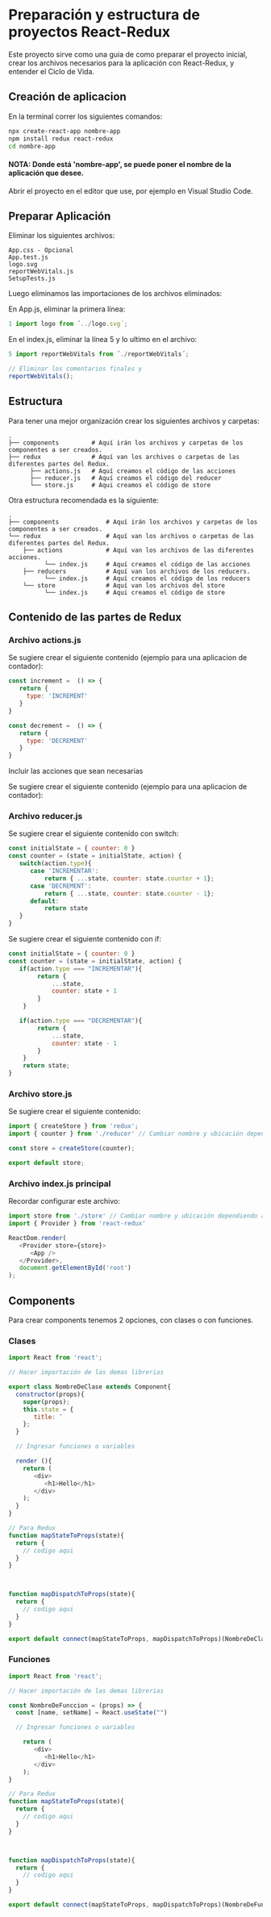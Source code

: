 # Preparación y estructura de proyectos React-Redux
Este proyecto sirve como una guia de como preparar el proyecto inicial, crear los archivos necesarios para la aplicación con React-Redux, y entender el Ciclo de Vida.

## Creación de aplicacion

En la terminal correr los siguientes comandos:

```bash
npx create-react-app nombre-app
npm install redux react-redux
cd nombre-app
```
#### NOTA: Donde está 'nombre-app', se puede poner el nombre de la aplicación que desee.

Abrir el proyecto en el editor que use, por ejemplo en Visual Studio Code.

## Preparar Aplicación
Eliminar los siguientes archivos:
```files
App.css - Opcional
App.test.js
logo.svg
reportWebVitals.js
SetupTests.js
```
Luego eliminamos las importaciones de los archivos eliminados:

En App.js, eliminar la primera línea:

```javascript
1 import logo from ´../logo.svg´;
```

En el index.js, eliminar la línea 5 y lo ultimo en el archivo:

```javascript
5 import reportWebVitals from ´./reportWebVitals´;

// Eliminar los comentarios finales y
reportWebVitals();
```


## Estructura
Para tener una mejor organización crear los siguientes archivos y carpetas:

```files
.
├── components         # Aquí irán los archivos y carpetas de los componentes a ser creados.
├── redux              # Aquí van los archivos o carpetas de las diferentes partes del Redux.
      ├── actions.js   # Aquí creamos el código de las acciones
      ├── reducer.js   # Aquí creamos el código del reducer
      └── store.js     # Aqui creamos el código de store
```
Otra estructura recomendada es la siguiente:

```files
.
├── components             # Aquí irán los archivos y carpetas de los componentes a ser creados.
└── redux                  # Aquí van los archivos o carpetas de las diferentes partes del Redux.
    ├── actions            # Aquí van los archivos de las diferentes acciones.
          └── index.js     # Aquí creamos el código de las acciones
    ├── reducers           # Aquí van los archivos de los reducers.
          └── index.js     # Aquí creamos el código de los reducers
    └── store              # Aquí van los archivos del store
          └── index.js     # Aqui creamos el código de store
```

## Contenido de las partes de Redux

### Archivo actions.js
Se sugiere crear el siguiente contenido (ejemplo para una aplicacion de contador):

```javascript
const increment =  () => {
   return {
     type: 'INCREMENT'
   }
}

const decrement =  () => {
   return {
     type: 'DECREMENT'
   }
}
```

Incluir las acciones que sean necesarias

Se sugiere crear el siguiente contenido (ejemplo para una aplicacion de contador):

### Archivo reducer.js
Se sugiere crear el siguiente contenido con switch:

```javascript
const initialState = { counter: 0 }
const counter = (state = initialState, action) { 
   switch(action.type){
      case 'INCREMENTAR':
          return { ...state, counter: state.counter + 1};
      case 'DECREMENT':
          return { ...state, counter: state.counter - 1};
      default:
          return state
   }
}
```
Se sugiere crear el siguiente contenido con if:

```javascript
const initialState = { counter: 0 }
const counter = (state = initialState, action) { 
   if(action.type === "INCREMENTAR"){
        return {
            ...state,
            counter: state + 1
        }
    }

   if(action.type === "DECREMENTAR"){
        return {
            ...state,
            counter: state - 1
        }
    }
    return state;
}

```

### Archivo store.js
Se sugiere crear el siguiente contenido:

```javascript
import { createStore } from 'redux';
import { counter } from './reducer' // Cambiar nombre y ubicación dependiendo a lo creado.

const store = createStore(counter);

export default store;
```

### Archivo index.js principal
Recordar configurar este archivo:

```javascript
import store from './store' // Cambiar nombre y ubicación dependiendo a lo creado.
import { Provider } from 'react-redux'

ReactDom.render(
   <Provider store={store}>
      <App />
   </Provider>,
   document.getElementById('root')
);
```

## Components

Para crear components tenemos 2 opciones, con clases o con funciones.
### Clases
```javascript
import React from 'react';

// Hacer importación de las demas librerias

export class NombreDeClase extends Component{
  constructor(props){
    super(props);
    this.state = {
       title: ¨
    };
  }

  // Ingresar funciones o variables

  render (){
    return (
       <div>
          <h1>Hello</h1>
       </div>
    );
  }
}

// Para Redux
function mapStateToProps(state){
  return {
    // codigo aqui
  }
}



function mapDispatchToProps(state){
  return {
    // codigo aqui
  }
}

export default connect(mapStateToProps, mapDispatchToProps)(NombreDeClase)
```

### Funciones 

```javascript
import React from 'react';

// Hacer importación de las demas librerias

const NombreDeFunccion = (props) => {
  const [name, setName] = React.useState("")

  // Ingresar funciones o variables

    return (
       <div>
          <h1>Hello</h1>
       </div>
    );
}

// Para Redux
function mapStateToProps(state){
  return {
    // codigo aqui
  }
}



function mapDispatchToProps(state){
  return {
    // codigo aqui
  }
}

export default connect(mapStateToProps, mapDispatchToProps)(NombreDeFuncion)
```
